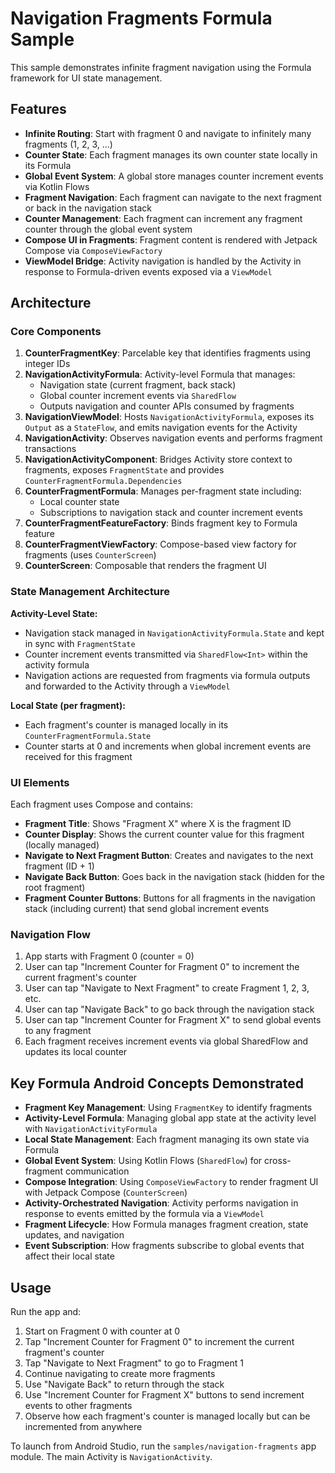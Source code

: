 # Navigation Fragments Formula Sample

This sample demonstrates infinite fragment navigation using the Formula framework for UI state management.

## Features

- **Infinite Routing**: Start with fragment 0 and navigate to infinitely many fragments (1, 2, 3, ...)
- **Counter State**: Each fragment manages its own counter state locally in its Formula
- **Global Event System**: A global store manages counter increment events via Kotlin Flows
- **Fragment Navigation**: Each fragment can navigate to the next fragment or back in the navigation stack
- **Counter Management**: Each fragment can increment any fragment counter through the global event system
- **Compose UI in Fragments**: Fragment content is rendered with Jetpack Compose via `ComposeViewFactory`
- **ViewModel Bridge**: Activity navigation is handled by the Activity in response to Formula-driven events exposed via a `ViewModel`

## Architecture

### Core Components

1. **CounterFragmentKey**: Parcelable key that identifies fragments using integer IDs
2. **NavigationActivityFormula**: Activity-level Formula that manages:
   - Navigation state (current fragment, back stack)
   - Global counter increment events via `SharedFlow`
   - Outputs navigation and counter APIs consumed by fragments
3. **NavigationViewModel**: Hosts `NavigationActivityFormula`, exposes its `Output` as a `StateFlow`, and emits navigation events for the
   Activity
4. **NavigationActivity**: Observes navigation events and performs fragment transactions
5. **NavigationActivityComponent**: Bridges Activity store context to fragments, exposes `FragmentState` and provides
   `CounterFragmentFormula.Dependencies`
6. **CounterFragmentFormula**: Manages per-fragment state including:
   - Local counter state
   - Subscriptions to navigation stack and counter increment events
7. **CounterFragmentFeatureFactory**: Binds fragment key to Formula feature
8. **CounterFragmentViewFactory**: Compose-based view factory for fragments (uses `CounterScreen`)
9. **CounterScreen**: Composable that renders the fragment UI

### State Management Architecture

**Activity-Level State:**

- Navigation stack managed in `NavigationActivityFormula.State` and kept in sync with `FragmentState`
- Counter increment events transmitted via `SharedFlow<Int>` within the activity formula
- Navigation actions are requested from fragments via formula outputs and forwarded to the Activity through a `ViewModel`

**Local State (per fragment):**

- Each fragment's counter is managed locally in its `CounterFragmentFormula.State`
- Counter starts at 0 and increments when global increment events are received for this fragment

### UI Elements

Each fragment uses Compose and contains:
- **Fragment Title**: Shows "Fragment X" where X is the fragment ID
- **Counter Display**: Shows the current counter value for this fragment (locally managed)
- **Navigate to Next Fragment Button**: Creates and navigates to the next fragment (ID + 1)
- **Navigate Back Button**: Goes back in the navigation stack (hidden for the root fragment)
- **Fragment Counter Buttons**: Buttons for all fragments in the navigation stack (including current) that send global increment events

### Navigation Flow

1. App starts with Fragment 0 (counter = 0)
2. User can tap "Increment Counter for Fragment 0" to increment the current fragment's counter
3. User can tap "Navigate to Next Fragment" to create Fragment 1, 2, 3, etc.
4. User can tap "Navigate Back" to go back through the navigation stack
5. User can tap "Increment Counter for Fragment X" to send global events to any fragment
6. Each fragment receives increment events via global SharedFlow and updates its local counter

## Key Formula Android Concepts Demonstrated

- **Fragment Key Management**: Using `FragmentKey` to identify fragments
- **Activity-Level Formula**: Managing global app state at the activity level with `NavigationActivityFormula`
- **Local State Management**: Each fragment managing its own state via Formula
- **Global Event System**: Using Kotlin Flows (`SharedFlow`) for cross-fragment communication
- **Compose Integration**: Using `ComposeViewFactory` to render fragment UI with Jetpack Compose (`CounterScreen`)
- **Activity-Orchestrated Navigation**: Activity performs navigation in response to events emitted by the formula via a `ViewModel`
- **Fragment Lifecycle**: How Formula manages fragment creation, state updates, and navigation
- **Event Subscription**: How fragments subscribe to global events that affect their local state

## Usage

Run the app and:
1. Start on Fragment 0 with counter at 0
2. Tap "Increment Counter for Fragment 0" to increment the current fragment's counter
3. Tap "Navigate to Next Fragment" to go to Fragment 1
4. Continue navigating to create more fragments
5. Use "Navigate Back" to return through the stack
6. Use "Increment Counter for Fragment X" buttons to send increment events to other fragments
7. Observe how each fragment's counter is managed locally but can be incremented from anywhere

To launch from Android Studio, run the `samples/navigation-fragments` app module. The main Activity is `NavigationActivity`.